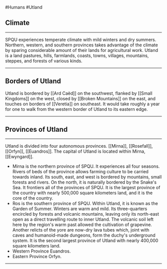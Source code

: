#Humans #Utland
## Climate
<hr style="margin: 0;">

SPQU experiences temperate climate with mild winters and dry summers. Northern, western, and southern provinces takes advantage of the climate by sparing considerable amount of their lands for agricultural work. Utland is a land pastures, hills, farmlands, coasts, towns, villages, mountains, steppes, and forests of various kinds.
<hr style="margin: 0;">

## Borders of Utland
Utland is bordered by [[Ard Caëd]] on the southwest, flanked by [[Small Kingdoms]] on the west, closed by [[Broken Mountains]] on the east, and touches on borders of [[Veretia]] on southeast. It would take roughly a year for one to walk from the western border of Utland to its eastern edge.
<hr style="margin: 0;">

## Provinces of Utland
<hr style="margin: 0;">

Utland is divided into four autonomous provinces. [[Mirna]], [[Rosefall]], [[Orfyn]], [[Euandros]]. The capital of Utland is located within Mirna, [[Ewyngard]].
- Mirna is the northern province of SPQU. It experiences all four seasons.  Rivers of beds of the province allows farming culture to be carried towards inland. Its south, east, and west is bordered by mountains, small forests and rivers. On the north, it is naturally bordered by the Snake's Sea. It frontiers all of the provinces of SPQU. It is the largest province of the country with nearly 500,000 square kilometers land, and it is the core of the country.
- Ros is the southern province of SPQU. Within Utland, it is known as the Garden of Summer. Winters are warm and mild. Its three-quarters encircled by forests and volcanic mountains, leaving only its north-east open as a direct travelling route to inner Utland. The volcanic soil left here by the region's warm past allowed the cultivation of grapevine. Another relicts of the yore are now-dry lava tubes which, joint with caves and humanoid-made dungeons, form the duchy's underground system. It is the second largest province of Utland with nearly 400,000 square kilometers land.
- Western Province Euandros.
- Eastern Province Orfyn.
<hr style="margin: 0;">